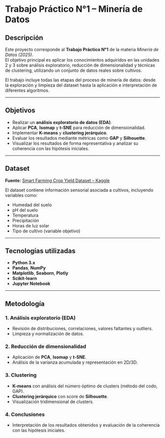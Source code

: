 # Trabajo Práctico N°1 – Minería de Datos

## Descripción
Este proyecto corresponde al **Trabajo Práctico N°1** de la materia *Minería de Datos (2025)*.  
El objetivo principal es aplicar los conocimientos adquiridos en las unidades 2 y 3 sobre análisis exploratorio, reducción de dimensionalidad y técnicas de clustering, utilizando un conjunto de datos reales sobre cultivos.

El trabajo incluye todas las etapas del proceso de minería de datos: desde la exploración y limpieza del dataset hasta la aplicación e interpretación de diferentes algoritmos.

---

## Objetivos
- Realizar un **análisis exploratorio de datos (EDA)**.  
- Aplicar **PCA**, **Isomap** y **t-SNE** para reducción de dimensionalidad.  
- Implementar **K-means** y **clustering jerárquico**.  
- Evaluar los resultados mediante métricas como **GAP** y **Silhouette**.  
- Visualizar los resultados de forma representativa y analizar su coherencia con las hipótesis iniciales.

---

## Dataset
**Fuente:** [Smart Farming Crop Yield Dataset – Kaggle](https://www.kaggle.com/datasets/atharvasoundankar/smart-farming-sensor-data-for-yield-prediction)

El dataset contiene información sensorial asociada a cultivos, incluyendo variables como:
- Humedad del suelo  
- pH del suelo  
- Temperatura  
- Precipitación  
- Horas de luz solar  
- Tipo de cultivo (variable objetivo)

---

## Tecnologías utilizadas
- **Python 3.x**  
- **Pandas**, **NumPy**  
- **Matplotlib**, **Seaborn**, **Plotly**  
- **Scikit-learn**  
- **Jupyter Notebook**

---

## Metodología

### 1. Análisis exploratorio (EDA)
- Revisión de distribuciones, correlaciones, valores faltantes y outliers.  
- Limpieza y normalización de datos.

### 2. Reducción de dimensionalidad
- Aplicación de **PCA**, **Isomap** y **t-SNE**.  
- Análisis de la varianza acumulada y representación en 2D/3D.

### 3. Clustering
- **K-means** con análisis del número óptimo de clusters (método del codo, GAP).  
- **Clustering jerárquico** con score de **Silhouette**.  
- Visualización tridimensional de clusters.

### 4. Conclusiones
- Interpretación de los resultados obtenidos y evaluación de la coherencia con las hipótesis iniciales.

